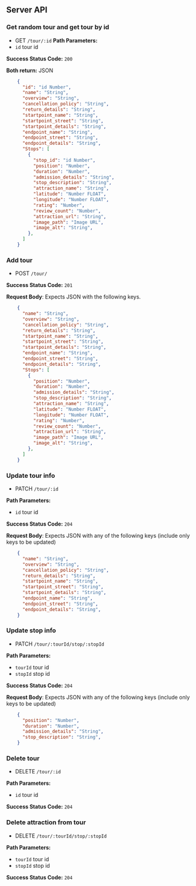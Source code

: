 ## Server API

### Get random tour and get tour by id
  * GET `/tour/:id`
**Path Parameters:**
  * `id` tour id

**Success Status Code:** `200`

**Both return:** JSON

```json
    {
      "id": "id Number",
      "name": "String",
      "overview": "String",
      "cancellation_policy": "String",
      "return_details": "String",
      "startpoint_name": "String",
      "startpoint_street": "String",
      "startpoint_details": "String",
      "endpoint_name": "String",
      "endpoint_street": "String",
      "endpoint_details": "String",
      "Stops": [
        {
          "stop_id": "id Number",
          "position": "Number",
          "duration": "Number",
          "admission_details": "String",
          "stop_description": "String",
          "attraction_name": "String",
          "latitude": "Number FLOAT",
          "longitude": "Number FLOAT",
          "rating": "Number",
          "review_count": "Number",
          "attraction_url": "String",
          "image_path": "Image URL",
          "image_alt": "String",
        },
      ]
    }
```

### Add tour
  * POST `/tour/`

**Success Status Code:** `201`

**Request Body**: Expects JSON with the following keys.

```json
    {
      "name": "String",
      "overview": "String",
      "cancellation_policy": "String",
      "return_details": "String",
      "startpoint_name": "String",
      "startpoint_street": "String",
      "startpoint_details": "String",
      "endpoint_name": "String",
      "endpoint_street": "String",
      "endpoint_details": "String",
      "Stops": [
        {
          "position": "Number",
          "duration": "Number",
          "admission_details": "String",
          "stop_description": "String",
          "attraction_name": "String",
          "latitude": "Number FLOAT",
          "longitude": "Number FLOAT",
          "rating": "Number",
          "review_count": "Number",
          "attraction_url": "String",
          "image_path": "Image URL",
          "image_alt": "String",
        },
      ]
    }
```

### Update tour info
  * PATCH `/tour/:id`

**Path Parameters:**
  * `id` tour id

**Success Status Code:** `204`

**Request Body**: Expects JSON with any of the following keys (include only keys to be updated)

```json
    {
      "name": "String",
      "overview": "String",
      "cancellation_policy": "String",
      "return_details": "String",
      "startpoint_name": "String",
      "startpoint_street": "String",
      "startpoint_details": "String",
      "endpoint_name": "String",
      "endpoint_street": "String",
      "endpoint_details": "String",
    }
```

### Update stop info
  * PATCH `/tour/:tourId/stop/:stopId`

**Path Parameters:**
  * `tourId` tour id
  * `stopId` stop id
  
**Success Status Code:** `204`

**Request Body**: Expects JSON with any of the following keys (include only keys to be updated)

```json
    {
      "position": "Number",
      "duration": "Number",
      "admission_details": "String",
      "stop_description": "String",
    }
```

### Delete tour
  * DELETE `/tour/:id`

**Path Parameters:**
  * `id` tour id

**Success Status Code:** `204`

### Delete attraction from tour
  * DELETE `/tour/:tourId/stop/:stopId`

**Path Parameters:**
  * `tourId` tour id
  * `stopId` stop id
  
**Success Status Code:** `204`

